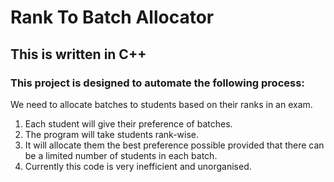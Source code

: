 # Rank To Batch Allocator

## This is written in C++
### This project is designed to automate the following process:
We need to allocate batches to students based on their ranks in an exam.

1. Each student will give their preference of batches.
2. The program will take students rank-wise.
3. It will allocate them the best preference possible provided that there can be a limited number of students in each batch.
4. Currently this code is very inefficient and unorganised.
